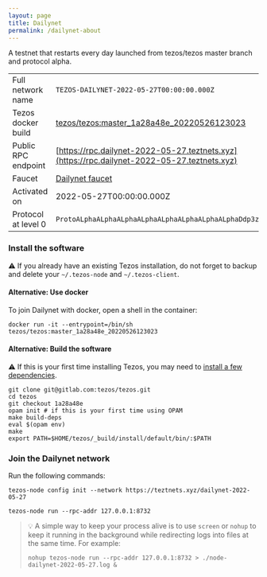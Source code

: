 ```yaml
---
layout: page
title: Dailynet
permalink: /dailynet-about
---
```


A testnet that restarts every day launched from tezos/tezos master branch and protocol alpha.

| | |
|-------|---------------------|
| Full network name | `TEZOS-DAILYNET-2022-05-27T00:00:00.000Z` |
| Tezos docker build | [tezos/tezos:master_1a28a48e_20220526123023](https://hub.docker.com/r/tezos/tezos/tags?page=1&ordering=last_updated&name=master_1a28a48e_20220526123023) |
| Public RPC endpoint | [https://rpc.dailynet-2022-05-27.teztnets.xyz](https://rpc.dailynet-2022-05-27.teztnets.xyz) |
| Faucet | [Dailynet faucet](https://teztnets.xyz/dailynet-2022-05-27-faucet) |
| Activated on | 2022-05-27T00:00:00.000Z |
| Protocol at level 0 |  `ProtoALphaALphaALphaALphaALphaALphaALphaALphaDdp3zK` |




### Install the software

⚠️  If you already have an existing Tezos installation, do not forget to backup and delete your `~/.tezos-node` and `~/.tezos-client`.



#### Alternative: Use docker

To join Dailynet with docker, open a shell in the container:

```
docker run -it --entrypoint=/bin/sh tezos/tezos:master_1a28a48e_20220526123023
```

#### Alternative: Build the software

⚠️  If this is your first time installing Tezos, you may need to [install a few dependencies](https://tezos.gitlab.io/introduction/howtoget.html#setting-up-the-development-environment-from-scratch).

```
git clone git@gitlab.com:tezos/tezos.git
cd tezos
git checkout 1a28a48e
opam init # if this is your first time using OPAM
make build-deps
eval $(opam env)
make
export PATH=$HOME/tezos/_build/install/default/bin/:$PATH
```

### Join the Dailynet network

Run the following commands:

```
tezos-node config init --network https://teztnets.xyz/dailynet-2022-05-27

tezos-node run --rpc-addr 127.0.0.1:8732
```

> 💡 A simple way to keep your process alive is to use `screen` or `nohup` to keep it running in the background while redirecting logs into files at the same time. For example:
>
> ```bash=13
> nohup tezos-node run --rpc-addr 127.0.0.1:8732 > ./node-dailynet-2022-05-27.log &
> ```


